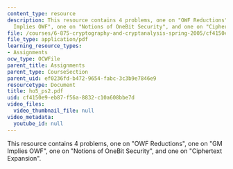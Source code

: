 ```yaml
---
content_type: resource
description: This resource contains 4 problems, one on "OWF Reductions", one on "GM
  Implies OWF", one on "Notions of OneBit Security", and one on "Ciphertext Expansion".
file: /courses/6-875-cryptography-and-cryptanalysis-spring-2005/cf4150e9eb87f56a8832c10a608bbe7d_ho5_ps2.pdf
file_type: application/pdf
learning_resource_types:
- Assignments
ocw_type: OCWFile
parent_title: Assignments
parent_type: CourseSection
parent_uid: ef0236fd-b472-9654-fabc-3c3b9e7846e9
resourcetype: Document
title: ho5_ps2.pdf
uid: cf4150e9-eb87-f56a-8832-c10a608bbe7d
video_files:
  video_thumbnail_file: null
video_metadata:
  youtube_id: null
---
```

This resource contains 4 problems, one on "OWF Reductions", one on "GM Implies OWF", one on "Notions of OneBit Security", and one on "Ciphertext Expansion".

